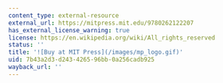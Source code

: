 ```yaml
---
content_type: external-resource
external_url: https://mitpress.mit.edu/9780262122207
has_external_license_warning: true
license: https://en.wikipedia.org/wiki/All_rights_reserved
status: ''
title: '![Buy at MIT Press](/images/mp_logo.gif)'
uid: 7b43a2d3-d243-4265-96bb-0a256cadb925
wayback_url: ''
---
```


